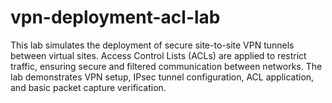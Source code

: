 # vpn-deployment-acl-lab
This lab simulates the deployment of secure site-to-site VPN tunnels between virtual sites. Access Control Lists (ACLs) are applied to restrict traffic, ensuring secure and filtered communication between networks. The lab demonstrates VPN setup, IPsec tunnel configuration, ACL application, and basic packet capture verification.
